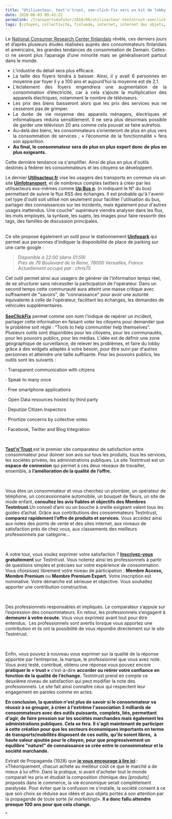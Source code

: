 ```yaml
---
title: "Utilisacteur, test'n'trust, see-click-fix vers un kit de lobby citoyen"
date: 2010-06-03 09:43:22
permalink: /transportsdufutur/2010/06/utilisacteur-testntrust-seeclickfix-vers-un-kit-de-lobby-citoyen.html
tags: [citoyen, collectivité, finlande, internet, internet des objets, marchandises, marketing, partage de données, propaganda, réseaux, transition générationnelle]
---
```


<p align="justify" class="MsoNormal"><span>Le <a href="http://www.ncrc.fi/" target="_blank" title="NCRC Finlande">National Consumer Research Center finlandais</a> révèle, ces derniers jours et d’après plusieurs études réalisées auprès des consommateurs finlandais et américains, les grandes tendances de consommation de Demain. Celles-ci ne seront plus l’apanage d’une minorité mais se généraliseront partout dans le monde.</span></p> <ul type="disc"> <li class="MsoNormal"> <div style="text-align: justify"><span>L’industrie du détail sera plus efficace.</span></div></li> <li class="MsoNormal"> <div style="text-align: justify"><span>La taille des foyers tendra à baisser. Ainsi, il y avait 6 personnes en moyenne par foyer il y a 100 ans et aujourd’hui la moyenne est de 2,1.</span></div></li> <li class="MsoNormal"> <div style="text-align: justify"><span>L’éclatement des foyers engendrera une augmentation de la consommation d’électricité, car à cela s’ajoute la multiplication des appareils électriques, notamment le nombre de téléviseurs.</span></div></li> <li class="MsoNormal"> <div style="text-align: justify"><span>Les prix des biens baisseront alors que les prix des services eux ne cesseront pas de grimper.</span></div></li> <li class="MsoNormal"> <div style="text-align: justify"><span>La durée de vie moyenne des appareils ménagers, électriques et informatiques réduira sensiblement. Il ne sera plus désormais possible de garder une télévision 20 ans comme cela pouvait se faire autrefois.</span></div></li> <li class="MsoNormal"> <div style="text-align: justify"><span>Au-delà des biens, les consommateurs s’orienteront de plus en plus vers la consommation de services ; « l’économie de la fonctionnalité » fera son apparition.</span></div></li> <li class="MsoNormal"> <div style="text-align: justify"><span><strong>Au final, le consommateur sera de plus en plus expert donc de plus en plus exigeants.</strong></span></div></li> </ul> <p>Cette dernière tendance va s'amplifier. Ainsi de plus en plus d'outils destinés à fédérer les consommateurs et les citoyens se développent. </p> <p> </p>  <!--more-->  <p>Le dernier <a href="http://www.utilisacteur.fr/" target="_blank"><strong>Utilisacteur.fr</strong></a> vise les usagers des transports en commun via un site <a href="http://www.utilisacteur.fr/fr/uinfotransports" target="_blank"><strong>Uinfotransport</strong></a>, et de nombreux comptes twitters à créer par les utilisacteurs eux-mêmes comme <a href="https://twitter.com/UPBUSn" target="_blank"><strong>Up Bus n</strong></a><strong>.</strong> (n indiquant le N° du bus) permettant de suivre le flux RSS des échanges. Il est probable qu'à l'avenir cet type d'outil soit utilisé non seulement pour faciliter l'utilisation du bus, partager des connaissances sur les incidents, mais également pour d'autres usages inattendus. Une couche" supérieure viendra analyser dans les flux, les mots employés, la syntaxe, les sujets, les images pour faire ressortir des tags, des familles de discussion principales.</p> <p><a href="https://gabrielplassat.github.io/transportsdufutur/wp-content/uploads/sites/6/old/6a0120a66d2ad4970b013482cc9e6a970c-pi.png""><img alt=""Utili1"" border=""0"" class=""asset asset-image at-xid-6a0120a66d2ad4970b013482cc9e6a970c image-full "" src=""/wp-content/uploads/sites/6/old/6a0120a66d2ad4970b013482cc9e6a970c-800wi.png"" title=""Utili1"" /></a> <br />Ce site propose également un outil pour le stationnement <a href=""http://www.utilisacteur.fr/fr/uinfopark/map"" target=""_blank""><strong>Uinfopark</strong></a> qui permet aux personnes d'indiquer la disponibilité de place de parking sur une carte google : </p> <blockquote> <div id=""infopark-time""><em>Disponible à 22:00 (dans 01:59)</em></div> <div id=""infopark-location""><em>Près de 79 Boulevard de la Reine, 78000 Versailles, France</em></div> <div id=""infopark-user""><em>Actuellement occupé par : chris75</em></div></blockquote> <div>Cet outil permet ainsi aux usagers de générer de l'information temps réel, de se structurer sans nécessiter la participation de l'opérateur. Dans un second temps cette communauté aura atteint une masse critique avec suffisament de "savoirs", de "connaissance" pour avoir une autorité équivalente à celle de l'opérateur, facilitant les échanges, les demandes de véhicules supplémentaires.</div> <div> </div> <div><strong><a href=""http://www.seeclickfix.com/citizens"" target=""_blank"">SeeClickFix</a></strong> permet comme son nom l'indique de repérer un incident, partager cette information en faisant voter les citoyens pour demander que le problème soit réglé : "Tools to help communitier help themselves". Plusieurs outils sont disponibles pour les citoyens, pour les communautés, pour les pouvoirs publics, pour les médias. L'idée est de définir une zone géographique de surveillance, de relever les problèmes, et faire du lobby grâce à des widgets adaptés à votre besoin, pour être suivi par d'autres personnes et atteindre une taille suffisante. Pour les pouvoirs publics, les outils sont les suivants :</div> <p class=""MsoNormal""><span lang=""EN-GB""><span>·<span> </span></span></span><span dir=""ltr""><span lang=""EN-GB"">Transparent communication with citizens</span></span></p> <p class=""MsoNormal""><span lang=""EN-GB""><span>·<span> </span></span></span><span dir=""ltr""><span lang=""EN-GB"">Speak to many once</span></span></p> <p class=""MsoNormal""><span lang=""EN-GB""><span>·<span> </span></span></span><span dir=""ltr""><span lang=""EN-GB"">Free smartphone applications</span></span></p> <p class=""MsoNormal""><span lang=""EN-GB""><span>·<span> </span></span></span><span dir=""ltr""><span lang=""EN-GB"">Open Data resources hosted by third party</span></span></p> <p class=""MsoNormal""><span lang=""EN-GB""><span>·<span> </span></span></span><span dir=""ltr""><span lang=""EN-GB"">Deputize Citizen Inspectors</span></span></p> <p class=""MsoNormal""><span lang=""EN-GB""><span>·<span> </span></span></span><span dir=""ltr""><span lang=""EN-GB"">Priortize concerns by collective votes</span></span></p> <p class=""MsoNormal""><span lang=""EN-GB""><span>·<span> </span></span></span><span dir=""ltr""><span lang=""EN-GB"">Facebook, Twitter and Blog Integration</span></span></p> <p class=""MsoNormal""><span dir=""ltr""><span lang=""EN-GB""></span></span> </p> <p class=""MsoNormal""><span dir=""ltr""><span lang=""EN-GB""><strong><a href=""http://www.testntrust.com/"" target=""_blank"">Test'n'Trust </a></strong>est le premier site comparateur de satisfaction entre consommateur pour donner son avis sur tous les produits, tous les services, les sociétés privées, les administrations publiques. <span>Le site Testntrust est un <strong>espace de connexion</strong> qui permet à ces deux réseaux de travailler, ensemble, à <strong>l’amélioration de la qualité de l’offre.</strong> </span></span></span></p> <p class=""MsoNormal""><span dir=""ltr""><span lang=""EN-GB""><span></span> </span></span></p> <p class=""MsoNormal""><span>Vous êtes un consommateur et vous cherchez un plombier, un opérateur de téléphone, un concessionnaire automobile, un bouquet de fleurs, un site de mode enfant, <strong>consultez les avis fiables et objectifs des Membres Testntrust.</strong>Un conseil d’ami ou un bouche à oreille exigeant valent tous les guides d’achat. Grâce aux contributions des consommateurs Testntrust, <strong>comparez rapidement l’offre de produits et services.</strong> Vous accédez ainsi aux notes des points de vente et des sites internet, aux niveaux de satisfaction près de chez vous, aux classements des meilleurs professionnels par catégorie… </span></p> <p class=""MsoNormal""><span> </span></p> <p class=""MsoNormal""><span>A votre tour, vous voulez exprimer votre satisfaction ? <strong><span style=""text-decoration: underline""><a href=""http://www.testntrust.com/fr_comment_ca_marche.seam?actionOutcome=%2Fconnexion.xhtml&cid=50731"">Inscrivez-vous</a></span> gratuitement</strong> sur Testntrust. Vous noterez ainsi les professionnels à partir de questions simples et précises sur votre expérience de consommation. Vous choisissez librement votre niveau de participation : <strong>Membre Access, Membre Premium</strong> ou <strong>Membre Premium Expert.</strong> Votre inscription est nominative. Votre démarche est sérieuse et objective. Vous souhaitez apporter une contribution constructive. </span></p> <p class=""MsoNormal""><span> </span></p> <p class=""MsoNormal""><span>Des professionnels responsables et impliqués. </span><span>Le comparateur s’appuie sur l’expression des consommateurs. En retour, les professionnels s’engagent à <strong>demeurer à votre écoute.</strong> Vous vous exprimez avant tout pour être entendus.  L</span><span>es professionnels sont avertis lorsque vous apportez une contribution et ils ont la possibilité de vous répondre directement sur le site Testntrust. </span></p> <p class=""MsoNormal""><span> </span></p> <div>Enfin, vous pouvez à nouveau vous exprimer sur la qualité de la réponse apportée par l’entreprise, la marque, le professionnel que vous avez noté. Vous avez testé, contribué, obtenu une réponse  vous pouvez encore <strong>pratiquer le « trust »</strong> c’est-à-dire <strong>accorder ou retirer votre confiance en fonction de la qualité de l’échange.</strong> Testntrust prend en compte ce deuxième niveau de satisfaction qui peut modifier la note des professionnels. Le site fait ainsi connaître ceux qui respectent leur engagement en paroles comme en actes.</div> <p style=""text-align: justify""><strong>En conclusion, la question n'est plus de savoir si le consommateur va réussir à se grouper, à créer à l'extrême l'association 3 milliards de consommateurs avec des outils puissants, complets, liés, permettant d'agir, de faire pression sur les sociétés marchandes mais également les administrations publiques. Cela se fera. Il s'agit maintenant de participer à cette création pour que les secteurs économiques importants en terme de transports/mobilités disposent de ces outils, qu'ils soient libres,  à haute valeur ajoutée pour le citoyen, pour que progressivement un équilibre "naturel" de connaissance se crée entre le consommateur et la société marchande.</strong></p> <p class=""MsoNormal""><span>Extrait de Propaganda (1928) que <strong><a href=""http://www.editions-zones.fr/spip.php?article21""><font color=""#800080"">je vous encourage à lire ici</font></a> </strong>: «Théoriquement, chacun achète au meilleur coût ce que le marché a de mieux à lui offrir. Dans la pratique, si avant d'acheter tout le monde comparait les prix et étudiait la composition chimique des <em>[produits]</em> proposés dans le commerce, la vie économique serait complètement paralysée. Pour éviter que la confusion ne s'installe, la société consent à ce que son choix se réduise aux idées et aux objets portés à son attention par la propagande de toute sorte <em>(ie marketing)</em>». </span><span><strong>Il a donc fallu attendre presque 100 ans pour que cela change.</strong> </span></p> <div></div> <p></p>"
